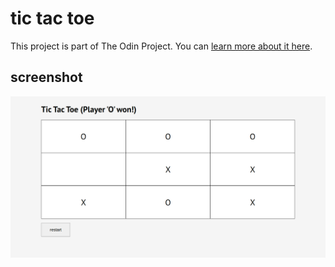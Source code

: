 # tic tac toe

This project is part of The Odin Project. You can [learn more about it here](https://www.theodinproject.com/paths/full-stack-javascript/courses/javascript/lessons/tic-tac-toe).

## screenshot

![screenshot](./screenshot.png)
